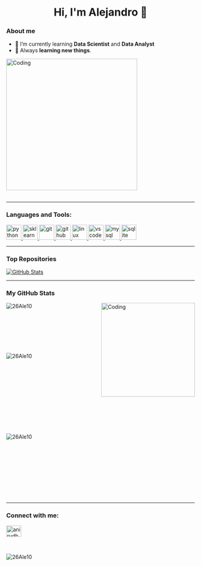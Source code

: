 <!--
**26Ale10/26Ale10** is a ✨ _special_ ✨ repository because its `README.md` (this file) appears on your GitHub profile.

Here are some ideas to get you started:

- 🔭 I’m currently working on ...
- 🌱 I’m currently learning ...
- 👯 I’m looking to collaborate on ...
- 🤔 I’m looking for help with ...
- 💬 Ask me about ...
- 📫 How to reach me: ...
- 😄 Pronouns: ...
- ⚡ Fun fact: ...
-->
<h1 align="center">Hi, I'm Alejandro 👋</h1>

<h3> About me </h3>

- 🌱 I’m currently learning **Data Scientist** and **Data Analyst**
- 🤔 Always **learning new things**.

<!-- <img align="right" alt="Coding" width="300" src="https://i.pinimg.com/originals/81/17/8b/81178b47a8598f0c81c4799f2cdd4057.gif"> -->
<img align="center" alt="Coding" src="https://github.com/Anmol-Baranwal/Cool-GIFs-For-GitHub/assets/74038190/219bcc70-f5dc-466b-9a60-29653d8e8433" width="350">
<br><br>




<hr width="100%" >
<h3 align="left">Languages and Tools:</h3>
<p align="left"> 
<a href="https://www.python.org" target="_blank" rel="noreferrer"> <img src="https://skillicons.dev/icons?i=python" alt="python" width="40" height="40"/> </a> 
<a href="https://scikit-learn.org" target="_blank" rel="noreferrer"> <img src="https://skillicons.dev/icons?i=sklearn" alt="sklearn" width="40" height="40"/> </a> 
<a href="https://git-scm.com/" target="_blank" rel="noreferrer"> <img src="https://skillicons.dev/icons?i=git" alt="git" width="40" height="40"/> </a> 
<a href="https://www.github.com/" target="_blank" rel="noreferrer"> <img src="https://skillicons.dev/icons?i=github" alt="github" width="40" height="40"/> </a> <a href="https://www.linux.org/" target="_blank" rel="noreferrer"> <img src="https://skillicons.dev/icons?i=linux" alt="linux" width="40" height="40"/> </a> 
<a href="https://code.visualstudio.com/" target="_blank" rel="noreferrer"> <img src="https://skillicons.dev/icons?i=vscode" alt="vscode" width="40" height="40"/> </a> 
<a href="https://www.mysql.com/" target="_blank" rel="noreferrer"> <img src="https://skillicons.dev/icons?i=mysql" alt="mysql" width="40" height="40"/> </a> <a href="https://www.sqlite.org/" target="_blank" rel="noreferrer"> <img src="https://skillicons.dev/icons?i=sqlite" alt="sqlite" width="40" height="40"/> </a> 
</p>

<hr width="100%" >
<h3>Top Repositories</h3>

<div>
  <p align="left">
	<a href="https://github.com/26Ale10/Final_Project_Ironhack">
      		<img src="https://github-readme-stats.vercel.app/api/pin/?username=26Ale10&repo=Final_Project_Ironhack&theme=tokyonight" alt="GitHub Stats" />
    	</a>
	
  </p>
</div>

<hr width="100%" >
<h3>My GitHub Stats</h3>
<!-- <img align="right" alt="Coding" width="250" src="https://cdn.dribbble.com/users/1277312/screenshots/14733298/media/39b1045e593737587dd60e42c8422d1f.gif" >
<br> -->

<img align="right" alt="Coding" width="250" src= https://user-images.githubusercontent.com/74038190/229223156-0cbdaba9-3128-4d8e-8719-b6b4cf741b67.gif >

<p><img align="left" src="https://github-readme-stats.vercel.app/api/top-langs?username=26Ale10&show_icons=true&theme=dark&locale=en&layout=compact" alt="26Ale10" /></p>

<br><br><br><br><br><br><br>
<p>&nbsp;<img align="left" src="https://github-readme-stats.vercel.app/api?username=26Ale10&show_icons=true&theme=dark&locale=en" alt="26Ale10" /></p>
<br><br><br><br><br><br><br><br><br><br>

<p><img align="left" src="https://github-readme-streak-stats.herokuapp.com/?user=26Ale10&theme=dark" alt="26Ale10" /></p>
<br><br><br><br><br><br><br><br><br><br>

<hr width="100%" >
<h3 align="left">Connect with me:</h3>
<p align="left">
<a href="https://linkedin.com/in/mavp26" target="blank"><img align="center" src="https://raw.githubusercontent.com/rahuldkjain/github-profile-readme-generator/master/src/images/icons/Social/linked-in-alt.svg" alt="anirudh-rai-072732220" height="30" width="40" /></a>
</p>
<br>

<p align="left"> <img src="https://komarev.com/ghpvc/?username=26Ale10&label=Profile%20views&color=0e75b6&style=flat" alt="26Ale10" /> </p>